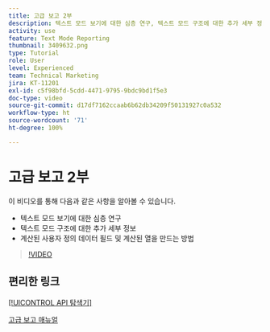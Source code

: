 ```yaml
---
title: 고급 보고 2부
description: 텍스트 모드 보기에 대한 심층 연구, 텍스트 모드 구조에 대한 추가 세부 정보, 계산된 사용자 정의 데이터 및 계산된 열을 이해합니다.
activity: use
feature: Text Mode Reporting
thumbnail: 3409632.png
type: Tutorial
role: User
level: Experienced
team: Technical Marketing
jira: KT-11201
exl-id: c5f98bfd-5cdd-4471-9795-9bdc9bd1f5e3
doc-type: video
source-git-commit: d17df7162ccaab6b62db34209f50131927c0a532
workflow-type: ht
source-wordcount: '71'
ht-degree: 100%

---
```


# 고급 보고 2부

이 비디오를 통해 다음과 같은 사항을 알아볼 수 있습니다.

* 텍스트 모드 보기에 대한 심층 연구
* 텍스트 모드 구조에 대한 추가 세부 정보
* 계산된 사용자 정의 데이터 필드 및 계산된 열을 만드는 방법

>[!VIDEO](https://video.tv.adobe.com/v/3409634/?quality=12&learn=on&enablevpops)

## 편리한 링크

[[!UICONTROL API 탐색기]](https://developer.adobe.com/workfront/api-explorer/)

[고급 보고 매뉴얼](/help/assets/advanced-reporting-manual.pdf)
